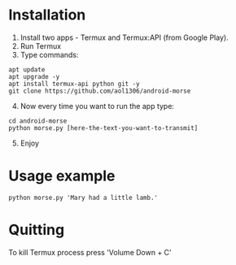 # Installation

1. Install two apps - Termux and Termux:API (from Google Play).
2. Run Termux
3. Type commands:
```
apt update
apt upgrade -y
apt install termux-api python git -y
git clone https://github.com/aol1306/android-morse
```

4. Now every time you want to run the app type:
```
cd android-morse
python morse.py [here-the-text-you-want-to-transmit]
```
5. Enjoy

# Usage example
```
python morse.py 'Mary had a little lamb.'
```

# Quitting
To kill Termux process press 'Volume Down + C'
